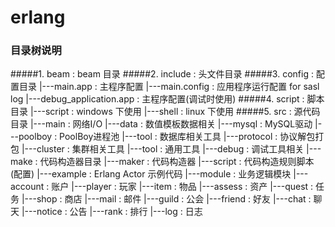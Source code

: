 # erlang

### 目录树说明
#####1. beam                          : beam 目录
#####2. include                       : 头文件目录
#####3. config                        : 配置目录
        |---main.app                  : 主程序配置
        |---main.config               : 应用程序运行配置 for sasl log
        |---debug_application.app     : 主程序配置(调试时使用)
#####4. script                        : 脚本目录
            |---script                : windows 下使用
            |---shell                 : linux 下使用
#####5. src                           : 源代码目录
        |---main                      : 网络I/O
        |---data                      : 数值模板数据相关
            |---mysql                 : MySQL驱动
            |---poolboy               : PoolBoy进程池
            |---tool                  : 数据库相关工具
        |---protocol                  : 协议解包打包
        |---cluster                   : 集群相关工具
        |---tool                      : 通用工具
        |---debug                     : 调试工具相关
        |---make                      : 代码构造器目录
            |---maker                 : 代码构造器
            |---script                : 代码构造规则脚本(配置)
        |---example                   : Erlang Actor 示例代码
        |---module                    : 业务逻辑模块
            |---account               : 账户
            |---player                : 玩家
            |---item                  : 物品
            |---assess                : 资产
            |---quest                 : 任务
            |---shop                  : 商店
            |---mail                  : 邮件
            |---guild                 : 公会
            |---friend                : 好友
            |---chat                  : 聊天
            |---notice                : 公告
            |---rank                  : 排行
            |---log                   : 日志